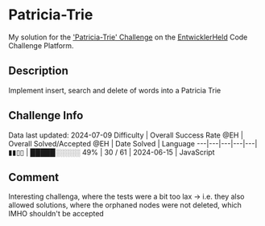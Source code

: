 # Patricia-Trie

My solution for the ['Patricia-Trie' Challenge](https://platform.entwicklerheld.de/challenge/patricia-trie?technology=JavaScript) on the [EntwicklerHeld](https://platform.entwicklerheld.de/) Code Challenge Platform.

## Description
Implement insert, search and delete of words into a Patricia Trie

## Challenge Info
Data last updated: 2024-07-09
Difficulty | Overall Success Rate @EH | Overall Solved/Accepted @EH | Date Solved | Language
---|---|---|---|---|
▮▮▯▯ | █████░░░░░ 49% | 30 / 61 | 2024-06-15 | JavaScript

## Comment
Interesting challenga, where the tests were a bit too lax -> i.e. they also allowed solutions, where the orphaned nodes were not deleted, which IMHO shouldn't be accepted
